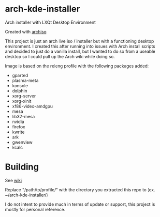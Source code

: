# arch-kde-installer

Arch installer with LXQt Desktop Environment

Created with [archiso](https://wiki.archlinux.org/title/archiso)

This project is just an arch live iso / installer but with a functioning desktop environment. I created this after running into issues with Arch install scripts and decided to just do a vanilla install, but I wanted to do so from a useable desktop so I could pull up the Arch wiki while doing so.


Image is based on the releng profile with the following packages added:
* gparted
* plasma-meta
* konsole
* dolphin
* xorg-server
* xorg-xinit
* xf86-video-amdgpu
* mesa
* lib32-mesa
* nvidia
* firefox
* kwrite
* ark
* gwenview
* kcalc

# Building

See [wiki](https://wiki.archlinux.org/title/archiso#Build_the_ISO)

Replace "/path/to/profile/" with the directory you extracted this repo to (ex. ~/arch-kde-installer/)

I do not intent to provide much in terms of update or support, this project is mostly for personal reference.
